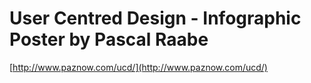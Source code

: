 <!--
id: 670840909
link: http://tumblr.atmos.org/post/670840909/user-centred-design-infographic-poster-by-pascal
slug: user-centred-design-infographic-poster-by-pascal
date: Sun Jun 06 2010 14:32:38 GMT-0700 (PDT)
publish: 2010-06-06
tags: 
title: User Centred Design - Infographic Poster by Pascal Raabe
-->


User Centred Design - Infographic Poster by Pascal Raabe
========================================================

[http://www.paznow.com/ucd/](http://www.paznow.com/ucd/)


